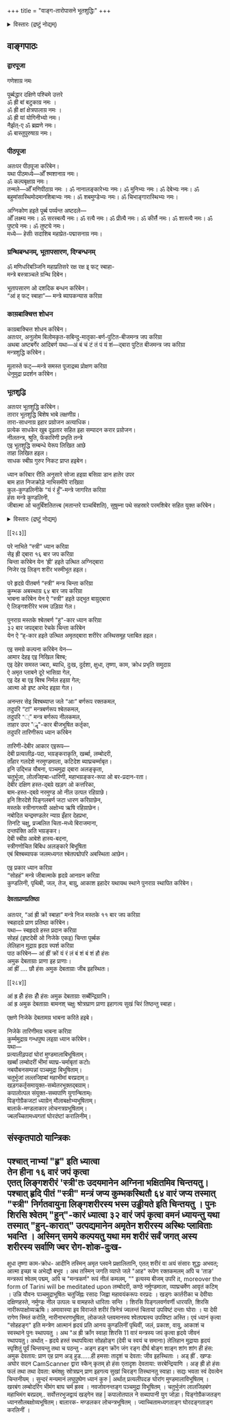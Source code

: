 +++
title = "वाङ्ग-तारोपासने भूतशुद्धिः"
+++

<details><summary>विस्तारः (द्रष्टुं नोद्यम्)</summary>

अघोर सदन इति ग्रन्थः।  
Bhattacharya, Amarnath. Aghor Sadan privately published by Mrs. Manju Chakraborty. 1998, Kolkata. PG: 283-284.
</details>


## वाङ्गपाठः
### द्वारपूजा
गणेशाय़ नमः  

पूर्ब्बद्धार दक्षिणे पश्चिमे उत्तरे  
ॐ ह्री बां बटुकाय़ नमः ।  
ॐ ह्री क्षां क्षेत्रपालाय़ नमः ।  
ॐ ह्री यां योगिनीभ्यो नमः।  
नैर्झत्-ए ॐ ब्रह्मणे नमः।  
ॐ बास्तुपुरुषाय़ नमः।

### पीठपूजा
अतःपर पीठपूजा करिबेन।  
यथा पीठमध्ये—ओँ श्मशानाय़ नमः।  
ॐ कल्पबृक्षाय़ नमः।  
तन्मले—ओँ मणिपीठाय़ नमः । ॐ नानालङ्कारेभ्यः नमः। ॐ मुनिभ्यः नमः। ॐ देबेभ्यः नमः। ॐ बहुमांसास्थिमोदमानशिबाभ्यः नमः। ॐ शबमुण्डेभ्यः नमः। ॐ चिभाङ्गारास्थिभ्यः नमः। 

अग्निकोण हइते पूर्ब्ब पर्य्यन्त अष्टदले—  
ओँ लक्ष्म्य नमः। ॐ सरस्बत्यै नमः। ॐ रत्यै नमः। ॐ प्रीत्यै नमः। ॐ कीर्त्तै नमः। ॐ शास्त्यै नमः। ॐ पुष्ट्ये नमः। ॐ तुष्ट्ये नमः।  
मध्ये— हेसीः सदाशिब महाप्रेत-पद्मासनाय़ नमः।

### ग्रन्थिबन्धनम्, भूतापसारण, दिग्बन्धनम्
ॐ मणिधरिबञ्जिनि महाप्रतिसरे रक्ष रक्ष इ् फट् स्बाहा-  
मन्त्रे बस्त्राञ्चले ग्रन्थि दिबेन।  

भूतापसारण ओ दशदिक बन्धन करिबेन।  
“आं ह् फट् स्बाहा”— मन्त्रे ब्यापकन्यास करिय़ा  

### काय़बाक्चित्त शोधन
काय़बाक्चित्त शोधन करिबेन।  
अतःपर, अनुलोम बिलोमकृत-सबिन्दु-मातृका-बर्ण-पुटित-बीजमन्त्र जप करिय़ा  
अथबा अष्टबर्गेर आदिबर्ण यथा—अं बं चं टं तं पं यं शं—द्बारा पुटित बीजमन्त्र जप करिय़ा  
मन्त्रशुद्धि करिबेन।

मूलास्ते फट्—मन्त्रे समस्त पूजाद्रब्य प्रोक्षण करिय़ा  
धेनुमुद्रा प्रदर्शन करिबेन। 

### भूतशुद्धि
अतःपर भूतशुद्धि करिबेन।  
तारार भूतशुद्धि बिशेष भाबे लक्षणीय़।  
तारा-साधनाय़ इहार प्रय़ोजन अत्याधिक।  
प्रत्येक साधकेर खुब दृढ़तार सहित इहा सम्पादन करार प्रय़ोजन।  
नीलतन्त्र, श्रुति, फेंकारिणी प्रभृति तन्त्रे  
एइ भूतशुद्धि सम्बन्धे येरूप लिखित आछे  
ताहा लिखित हइल।  
साधक स्बीय़ गुरुर निकट प्राप्त हइबेन।

ध्यान करिबार रीति अनुसारे सोजा हइय़ा बसिय़ा डान हातेर उपर  
बाम हात निजक्रोड़े नाभिसमीपे राखिय़ा  
कुल-कुण्डलिनीके “यं रं हुँ”-मन्त्रे जागरित करिय़ा  
हंसः मन्त्रे कुण्डलिनी,  
जीबात्मा ओ चतुर्बिंशतितत्त्ब (मतान्तरे पञ्चबिंशति), सुषुम्ना पथे सहस्रारे परमशिबेर सहित युक्त करिबेन।  

<details><summary>विस्तारः (द्रष्टुं नोद्यम्)</summary>

(२५टि तत्त्ब, यथाः भूततत्त्ब ५टि (१) क्षिति, (२) अप्, (३) तेज, (४) मरुत् बा बाय़ु, (५) ब्योम बा आकाश।  
तन्मात्रतत्त्ब ५टि – (१) शब्द तन्मात्र, (२) स्पर्श तन्मात्र, (३) रूप तन्मात्र, (४) रस तन्मात्र, (५) गन्ध तन्मात्र।  
शब्दादि गुणेर अनुस्बरूप कारणेर नाम तन्मात्र।  
इन्द्रिय़ तत्त्ब—११टि = ५टि ज्ञानेन्द्रिय़, ५टि कर्म्मोन्द्रिय़ ओ मन।  
ज्ञानेन्द्रिय़—कर्ण, त्बक, चक्षु, जिह्बा, नासिका  
कर्म्मेन्द्रिय़—बाक् पाणि, पाद, पाय़ु, उपस्थ।  
इहादेर सहित पञ्चप्राण धरिते हइबे।  
प्राण-सकल सर्ब्बकरणे साधारण बलिय़ा पृथक गणित हय़ ना।  
पञ्चप्राण = प्राण, अपान, समान, उदान, ब्यान। 
२२। अहङ्कार (अहस्ता अहंभाब ओ ममता)
२३। बुद्धितत्त्ब बा महत्तत्त्ब।
२४। प्रधान बा प्रकृति बा त्रिगुण (सत्त्ब, रजः, तमः)  
२५। पुरुष =स्रष्टा बा निर्बिकार ज्ञाता बा चैतन्यस्बरूप।  
पञ्चबिंशतितत्त्बज्ञः यत्रतत्राश्रमे बसें।
जटी, मुण्डी, शिखी बापि मुच्यते नात्र संशय़ः ॥  
अर्थात्, मानब ये कोन आश्रमेइ बास करुक ना केन,  
तिनि सन्न्यासी हउन, जटाइ हउन (बानप्रस्थ) बा गृहीइ हउन,  
पञ्चबिंशति तत्त्ब सम्यक अबगत हइले बा उपलब्धि करिते पारिले मुक्त हइबेन, ए बिषय़े सन्देह नाइ। एइ पँचिशटि तत्त्ब जानिले मुमुक्षु मानब मोक्षेर दिके अग्रसर हय़ एबं क्रमशः धारणा, ध्यान ओ समाधि द्बारा तत्त्ब-साक्षात्कार करतः अबशेषे सर्ब्ब दुःखेर हात एड़ाइय़ा मुक्त हय़।
</details>


[[२८३]]

परे नाभिते “स्त्री” ध्यान करिय़ा  
सेइ ह्री द्बारा १६ बार जप करिय़ा  
चिन्ता करिबेन येन ‘ह्री’ हइते उत्थित अग्निद्बारा  
निजेर एइ लिङ्ग शरीर भस्मीभूत हइल।  

परे हृदय़े पीतबर्ण “स्त्री” मन्त्र चिन्ता करिय़ा  
कुम्भक अबस्थाय़ ६४ बार जप करिय़ा  
भाबना करिबेन येन ऐ “स्त्री” हइते उद्भुत बाय़ुद्बारा  
ऐ लिङ्गशरीरेर भस्म उड़िय़ा गेल।

पुनराय़ मस्तके श्बेतबर्ण "हु"-कार ध्यान करिय़ा  
३२ बार जपद्बारा रेचके चिन्ता करिबेन  
येन ऐ “ह्-कार हइते उत्थित अमृतद्बारा शरीरेर अस्थिसमूह प्लाबित हइल।  

एइ समय़े कल्पना करिबेन येन—  
आमार देहइ एइ निखिल बिश्ब;  
एइ देहेर समस्त ज्बरा, ब्याधि, दुःख, दुर्दशा, क्षुधा, तृष्णा, काम, क्रोध प्रभृति समुदाय़  
ऐ अमृत प्लाबने दूरे भासिय़ा गेल,  
एइ देह बा एइ बिश्ब निर्मल हइय़ा गेल;  
आत्मा ओ इष्ट अभेद हइय़ा गेल। 

अनन्तर सेइ बिश्बब्याप्त जले “आः” बर्णरूप रक्तकमल,  
तदुपरि “टां” मन्त्रबर्णरूप श्बेतकमल,  
तदुपरि “्” मन्त्र बर्णरूप नीलकमल,  
ताहार उपर "ॣ"-कार बीजभूषित कर्तृका,  
तदुपरि तारिणीरूप ध्यान करिबेन  

तारिणी-देबीर आकार एइरूप—  
देबी प्रत्यालीढ़-पदा, भय़ङ्कराकृति, खर्ब्बा, लम्बोदरी,  
ताँहार गलदेशे नरमुण्डमाला, कटिदेश ब्याघ्रचर्म्माबृत।  
इनि उद्भिन्न यौबना, पञ्चमुद्रा द्बारा अलङ्कृता,  
चतुर्भूजा, लोलजिह्बा-धारिणी, महाभय़ङ्कर-रूपा ओ बर-प्रदान-रता।  
देबीर दक्षिण हस्त-द्बय़े खड़ग ओ कत्तरिका,  
बाम-हस्त-द्बय़े नरमुण्ड ओ नील उत्पल रहिय़ाछे।  
इनि शिरदेशे पिङ्गलबर्ण जटा धारण करिय़ाछेन,  
मस्तके स्त्रीनागरूपी अक्षोभ्य ऋषि रहिय़ाछेन।  
नबोदित चन्द्रमण्डलेर न्याय़ इँहार देहप्रभा,  
तिनटि चक्षु, प्रज्बलित चिता-मध्ये बिराजमाना,  
दन्तपंक्ति अति भय़ङ्कर।  
देबी स्बीय़ आबेशे हास्य-बदना,  
स्त्रीगणोचित बिबिध अलङ्कारे बिभूषिता  
एबं बिश्बब्यापक जलमध्यगत श्बेतपद्मोपरि अबस्थिता आछेन।

एइ प्रकार ध्यान करिय़ा  
“सोहहं” मन्त्रे जीबात्माके हृदय़े आनय़न करिय़ा  
कुण्डलिनी, पृथिबी, जल, तेज, बाय़ु, आकाश इहादेर यथायथ स्थाने पुनराय़ स्थापित करिबेन।  

#### देवताप्राणप्रतिष्ठा
अतःपर, “आं ह्री क्रों स्बाहा” मन्त्रे निज मस्तके ११ बार जप करिय़ा  
स्बहादय़े प्राण प्रतिष्ठा करिबेन।  
यथा— स्बहृदय़े हस्त प्रदान करिय़ा  
सोहहं (इष्टदेबी ओ निजेके एकइ) चिन्ता पूर्ब्बक  
लेलिहान मुद्राय़ हृदय़ स्पर्श करिय़ा  
पाठ करिबेन— आं ह्रीं क्रों यं रं लं बं शं बं शं हौ हंसः  
अमुक देबताय़ाः प्राणा इह प्राणाः।  
आं ह्रीं .... छौ हंसः अमुक देबताय़ाः जीब इहस्थितः।  


[[२८४]]

आं ह्र होँ हंसः होँ हंसः अमुक देबताय़ाः सर्ब्बेन्द्रिय़ानि।  
आं ह्र अमुक देबताय़ाः बामनश् चक्षुः श्रोत्रघ्राण प्राणा इहागत्य सुखं चिरं तिष्ठन्तु स्बाहा।  

एक्षणे निजेके देबतामय़ भाबना करिते हइबे।  

निजेके तारिणीमय़ भाबना करिय़ा  
कुर्म्ममुद्राय़ गन्धपुष्प लइय़ा ध्यान करिबेन।  
यथा—  
प्रत्यालीढ़पदां घोरां मुण्डमालाबिभूषिताम्।  
खर्ब्बां लम्बोदरीं भीमां ब्याघ्र-चर्माबृतां कटो৷৷  
नबयौबनसम्पन्नां पञ्चमुद्रा बिभूषिताम्।  
चतुर्भुजां लल्लजिह्बां महाभीमां बरप्रदाम्॥  
खड़गकर्तृसमायुक्त-सब्येतरभूक्तद्बय़ाम्।  
कपालोत्पल संयुक्त-सब्यपाणि युगान्बिताम्৷৷  
पिङ्गोग्रैकजटां ध्याय़ेन् मौलाबक्षोभ्यभूषिताम्।  
बालार्क-मण्डलाकार लोचनत्रय़भूषिताम्।  
ज्बलच्चितामध्यगतां घोरदंष्टां करालिनीम्।


## संस्कृतपाठो यान्त्रिकः
पश्चात् नाभ्यां "हृ" इति ध्यात्वा  
तेन हीना १६ वारं जपं कृत्वा  
एतत् लिङ्गशरीरं 'स्त्री'तः उदयमानेन अग्निना भक्षितमिव चिन्तयतु। पश्चात् हृदि पीतं "स्त्री" मन्त्रं जप्य कुम्भकस्थितौ ६४ वारं जप्य तस्मात् "स्त्री" निर्गतवायुना लिङ्गशरीरस्य भस्म उड्डीयते इति चिन्तयतु ।
पुनः शिरसि श्वेतम् "हुन्"-कारं ध्यात्वा ३२ वारं जपं कृत्वा
वमनं ध्यायन्तु यथा तस्मात् "हुन्-कारात्" उत्पद्यमानेन अमृतेन शरीरस्य अस्थिः प्लाविताः भवन्ति । अस्मिन् समये
कल्पयतु यथा मम शरीरं सर्वं जगत् अस्य शरीरस्य सर्वाणि ज्वर रोग-शोक-दुःख-
-
क्षुधा तृष्णा काम-क्रोध- आदीनि तस्मिन् अमृत प्लवने
प्रक्षालितानि, एतत् शरीरं वा अयं संसारः शुद्धः अभवत्; आत्मा
इच्छा च अभेद्यौ बभूव । अथ तस्मिन् जगति व्याप्ते जले "आह" रूपेण
रक्तकमलम् अपि च 'ताङ' मन्त्ररूपं श्वेतम् पद्मम्, अपि च
"मन्त्रकर्ण" रूपं नीलं कमलम्, "" इत्यस्य बीजम् उपरि it, moreover the form of Tarini will be meditated upon लम्बोदरी, कण्ठे नर्मुण्डमाला, व्याघ्रचर्मेण आवृतं कटिम् । उन्नि यौवनः पञ्चमुद्राभूषितः चतुर्जिह्नः रसादः जिह्वा महावयंकरूपः वरप्रदः । खड्गः कार्तरीका च देवीयाः दक्षिणहस्ते, नर्मुण्डः नील उत्पलः च वामहस्ते धारिताः सन्ति । शिरसि पिङ्गलवर्णवर्णी धारयति, शिरसि नारीरूपाक्षोव्यऋषिः। अमावास्या इव विराजते शरीरं त्रिनेत्रं ज्वलन्तं चितायां उपविष्टं दन्ताः घोराः । या देवी रागेण स्मितं करोति, नारीनाभरणभूषिता, लोकजले प्लवमानस्य श्वेतपद्मस्य उपविष्टा अस्ति।
एवं ध्यानं कृत्वा "सोहहङ्ग" इति मन्त्रेण आत्मानं हृदयं प्रति आनय कुण्डलिनीं पृथिवीं, जलं, प्रकाश, वायु, आकाशं च स्वस्थाने पुनः
स्थापयतु ।
अथ "अ ह्री क्रॉंग स्वाहा शिरसि 11 वारं मन्त्रस्य जपं कृत्वा हृदये जीवनं स्थापयतु। अर्थात् - हृदये हस्तं स्थापयित्वा सोहहोङ्ग (देवी च स्वयं च समानाः) लेलिहान मुद्रायाः हृदयं स्पृशितुं पूर्वं चिन्तयन्तु तथा च पठन्तु - अङ्ग
हङ्ग क्रोंग जंग रङ्ग दीर्घ बोङ्ग शाङ्ग शांग शांग ही हंस: अमुक देवताय:
प्राण एह प्राण अड् हुड......ही हमसाः तादृशं च देवता: जीव इहस्थिताः । अड् ह्रीं
.
खण्डः
अघोर सदन
CamScanner द्वारा स्कैन् कृतम्
हो हंसः एतादृशः देवताया: सरबेन्द्रियाणि । अङ् ह्री
हो हंसः फलं
तथा तथा देवता: बमंश्क्षुः स्रोत्रघ्रन् प्राण इहगत्य सुखां चिरङ्ग तिस्थानतु स्वाहा। सद्यः भवता स्वं देवत्वेन चिन्तनीयम् ।
सुन्दरं मन्यमानं लघुपुष्पेण ध्यानं कुरु | अर्थात् प्रत्यलीपदङ
घोरांग मुण्डमालाविभूषितम् । खरबंग लम्बोदरिंग भीमंग बाघ चर्म ह्रस्व ।
नवजोवनन्तङ्ग पञ्चमुद्रा विभूषितम् । चतुर्भुजंग लालजिहबंग महाभिमंग बरप्रदम्.. सर्वोत्तरभुजद्वायं खड्गेन सह | कपालोतपाल ने सब्यापानी युग
जोड़ा। पिङ्गोग्रैकजतङ्ग ध्यानसौलबक्षोव्यभूषितम्। बालारक- मण्डलकर लोचन्त्रभूषितम् । ज्वाच्चितामध्यगताङ्ग घोरदङ्गताङ्ग करलिनीं ।